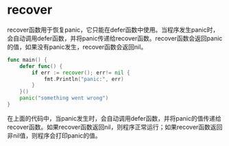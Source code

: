 # recover

recover函数用于恢复panic，它只能在defer函数中使用。当程序发生panic时，会自动调用defer函数，并将panic传递给recover函数。recover函数会返回panic的值，如果没有panic发生，recover函数会返回nil。

```go
func main() {
    defer func() {
        if err := recover(); err!= nil {
            fmt.Println("panic:", err)
        }
    }()
    panic("something went wrong")
}
```

在上面的代码中，当panic发生时，会自动调用defer函数，并将panic的值传递给recover函数。如果recover函数返回nil，则程序正常运行；如果recover函数返回非nil值，则程序会打印panic的值。      